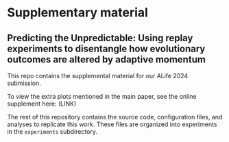 # Supplementary material
## Predicting the Unpredictable: Using replay experiments to disentangle how evolutionary outcomes are altered by adaptive momentum

This repo contains the supplemental material for our ALife 2024 submission. 

To view the extra plots mentioned in the main paper, see the online supplement here: (LINK)

The rest of this repository contains the source code, configuration files, and analyses to replicate this work. 
These files are organized into experiments in the `experiments` subdirectory. 

